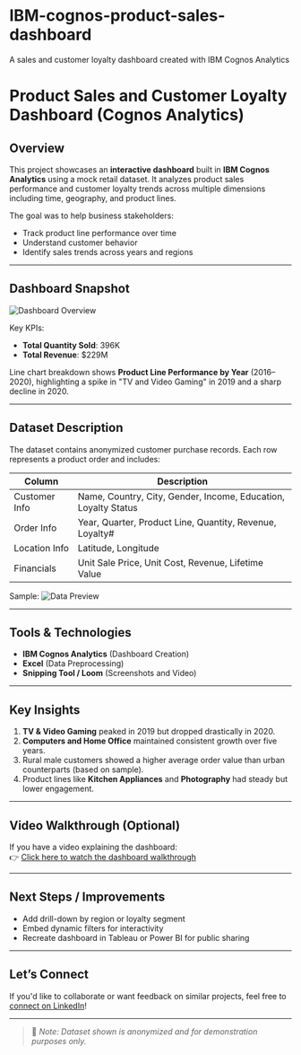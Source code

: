 # IBM-cognos-product-sales-dashboard
A sales and customer loyalty dashboard created with IBM Cognos Analytics

# Product Sales and Customer Loyalty Dashboard (Cognos Analytics)

## Overview

This project showcases an **interactive dashboard** built in **IBM Cognos Analytics** using a mock retail dataset. It analyzes product sales performance and customer loyalty trends across multiple dimensions including time, geography, and product lines.

The goal was to help business stakeholders:
- Track product line performance over time
- Understand customer behavior
- Identify sales trends across years and regions

---

## Dashboard Snapshot

![Dashboard Overview](assets/dashboard-screenshot.jpg)

Key KPIs:
- **Total Quantity Sold**: 396K  
- **Total Revenue**: $229M

Line chart breakdown shows **Product Line Performance by Year** (2016–2020), highlighting a spike in "TV and Video Gaming" in 2019 and a sharp decline in 2020.

---

## Dataset Description

The dataset contains anonymized customer purchase records. Each row represents a product order and includes:

| Column | Description |
|--------|-------------|
| Customer Info | Name, Country, City, Gender, Income, Education, Loyalty Status |
| Order Info | Year, Quarter, Product Line, Quantity, Revenue, Loyalty# |
| Location Info | Latitude, Longitude |
| Financials | Unit Sale Price, Unit Cost, Revenue, Lifetime Value |

Sample:
![Data Preview](assets/dataset-preview.png)

---

## Tools & Technologies

- **IBM Cognos Analytics** (Dashboard Creation)
- **Excel** (Data Preprocessing)
- **Snipping Tool / Loom** (Screenshots and Video)

---

## Key Insights

1. **TV & Video Gaming** peaked in 2019 but dropped drastically in 2020.
2. **Computers and Home Office** maintained consistent growth over five years.
3. Rural male customers showed a higher average order value than urban counterparts (based on sample).
4. Product lines like **Kitchen Appliances** and **Photography** had steady but lower engagement.

---

## Video Walkthrough (Optional)

If you have a video explaining the dashboard:  
👉 [Click here to watch the dashboard walkthrough](#)

---

## Next Steps / Improvements

- Add drill-down by region or loyalty segment
- Embed dynamic filters for interactivity
- Recreate dashboard in Tableau or Power BI for public sharing

---

## Let’s Connect

If you'd like to collaborate or want feedback on similar projects, feel free to [connect on LinkedIn](#)!

---

> 📎 *Note: Dataset shown is anonymized and for demonstration purposes only.*
